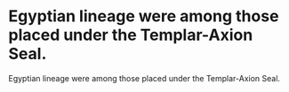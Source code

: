 # Egyptian lineage were among those placed under the Templar-Axion Seal.

Egyptian lineage were among those placed under the Templar-Axion Seal.